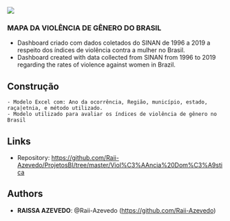  ![](https://github.com/Raii-Azevedo/ProjetosBI/blob/master/Viol%C3%AAncia%20Dom%C3%A9stica/C%C3%B3pia%20de%20PROPRIEDADE%20INTELECTUAL.gif)

### MAPA DA VIOLÊNCIA DE GÊNERO DO BRASIL
  - Dashboard criado com dados coletados do SINAN de 1996 a 2019 a respeito dos índices de violência contra a mulher no Brasil.
  - Dashboard created with data collected from SINAN from 1996 to 2019 regarding the rates of violence against women in Brazil.

## Construção
    - Modelo Excel com: Ano da ocorrência, Região, município, estado, raça|etnia, e método utilizado.
    - Modelo utilizado para avaliar os índices de violência de gênero no Brasil
  
  
## Links
 
  - Repository: https://github.com/Raii-Azevedo/ProjetosBI/tree/master/Viol%C3%AAncia%20Dom%C3%A9stica
 
 
## Authors
 
* **RAISSA AZEVEDO**: @Raii-Azevedo (https://github.com/Raii-Azevedo)
